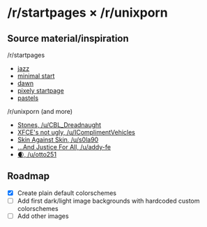 # /r/startpages × /r/unixporn

## Source material/inspiration

/r/startpages

- [jazz](https://old.reddit.com/r/startpages/comments/czksma/ya_like_jazz_minimalism/)
- [minimal start](https://github.com/0xhjohnson/minimal-start)
- [dawn](https://0-l.github.io/dawn/)
- [pixely startpage](https://wolverine1621.github.io/startpage/)
- [pastels](https://old.reddit.com/r/unixporn/comments/cxxjx1/openbox_switch_back_to_archopenbox_from/)

/r/unixporn (and more)

- [Stones, /u/CBL_Dreadnaught](https://old.reddit.com/r/desktops/comments/ea0m24/stones/)
- [XFCE's not ugly, /u/IComplimentVehicles](https://old.reddit.com/r/desktops/comments/a1zi9n/i_get_irrationally_angry_when_someone_says_xfce/)
- [Skin Against Skin, /u/s0la90](https://old.reddit.com/r/unixporn/comments/dvsz0n/openbox_orw_skin_against_skin/)
- [...And Justice For All, /u/addy-fe](https://old.reddit.com/r/unixart/comments/850jjn/xfwm_and_justice_for_all/)
- [🌒, /u/otto251](https://old.reddit.com/r/desktops/comments/bfjikp/xfce4/)

## Roadmap

- [x] Create plain default colorschemes
- [ ] Add first dark/light image backgrounds with hardcoded custom colorschemes
- [ ] Add other images
